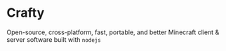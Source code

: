 # Crafty
Open-source, cross-platform, fast, portable, and better Minecraft client & server software built with `nodejs`
